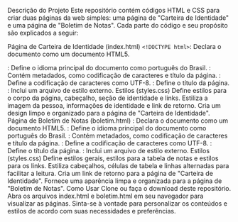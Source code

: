 Descrição do Projeto
Este repositório contém códigos HTML e CSS para criar duas páginas da web simples: uma página de "Carteira de Identidade" e uma página de "Boletim de Notas". Cada parte do código e seu propósito são explicados a seguir:

Página de Carteira de Identidade (index.html)
`<!DOCTYPE html>`: Declara o documento como um documento HTML5.
<html lang="pt-BR">: Define o idioma principal do documento como português do Brasil.
<head>: Contém metadados, como codificação de caracteres e título da página.
<meta charset="UTF-8">: Define a codificação de caracteres como UTF-8.
<title>Carteira de Identidade</title>: Define o título da página.
<link rel="stylesheet" href="styles.css">: Inclui um arquivo de estilo externo.
Estilos (styles.css)
Define estilos para o corpo da página, cabeçalho, seção de identidade e links.
Estiliza a imagem da pessoa, informações de identidade e link de retorno.
Cria um design limpo e organizado para a página de "Carteira de Identidade".
Página de Boletim de Notas (boletim.html)
<!DOCTYPE html>: Declara o documento como um documento HTML5.
<html lang="pt-BR">: Define o idioma principal do documento como português do Brasil.
<head>: Contém metadados, como codificação de caracteres e título da página.
<meta charset="UTF-8">: Define a codificação de caracteres como UTF-8.
<title>Boletim de Notas</title>: Define o título da página.
<link rel="stylesheet" href="styles.css">: Inclui um arquivo de estilo externo.
Estilos (styles.css)
Define estilos gerais, estilos para a tabela de notas e estilos para os links.
Estiliza cabeçalhos, células de tabela e linhas alternadas para facilitar a leitura.
Cria um link de retorno para a página de "Carteira de Identidade".
Fornece uma aparência limpa e organizada para a página de "Boletim de Notas".
Como Usar
Clone ou faça o download deste repositório.
Abra os arquivos index.html e boletim.html em seu navegador para visualizar as páginas.
Sinta-se à vontade para personalizar os conteúdos e estilos de acordo com suas necessidades e preferências.
